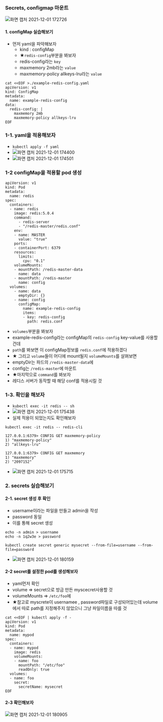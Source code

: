 ### Secrets, configmap 마운트

![화면 캡처 2021-12-01 172726](https://user-images.githubusercontent.com/62214428/144198748-a1b2109a-de42-445a-bc0b-5cd64c24beb7.png)


#### 1. configMap 실습해보기
- 먼저 yaml을 파악해보자
    - kind : configMap
    - ★`redis-config`부분을 봐보자
    - redis-config라는 `key`
    - maxmemory 2mb라는 `value`
    - maxmemory-policy allkeys-lru라는 `value`
```
cat <<EOF >./example-redis-config.yaml
apiVersion: v1
kind: ConfigMap
metadata:
  name: example-redis-config
data:
  redis-config: |
    maxmemory 2mb
    maxmemory-policy allkeys-lru    
EOF
```

### 1-1. yaml을 적용해보자
- `kubectl apply -f yaml`
- ![화면 캡처 2021-12-01 174400](https://user-images.githubusercontent.com/62214428/144201129-69b1da81-6a3e-4df1-b301-b0a9a85c96eb.png)
- ![화면 캡처 2021-12-01 174501](https://user-images.githubusercontent.com/62214428/144201263-bcdd28ea-a938-4080-883f-239dce4aa944.png)

### 1-2 configMap을 적용할 pod 생성
```
apiVersion: v1
kind: Pod
metadata:
  name: redis
spec:
  containers:
  - name: redis
    image: redis:5.0.4
    command:
      - redis-server
      - "/redis-master/redis.conf"
    env:
    - name: MASTER
      value: "true"
    ports:
    - containerPort: 6379
    resources:
      limits:
        cpu: "0.1"
    volumeMounts:
    - mountPath: /redis-master-data
      name: data
    - mountPath: /redis-master
      name: config
  volumes:
    - name: data
      emptyDir: {}
    - name: config
      configMap:
        name: example-redis-config
        items:
        - key: redis-config
          path: redis.conf
```
- `volumes`부분을 봐보자
- example-redis-config라는 configMap의 `redis-config` key-value를 사용할건데
- `path`를 봐보면 이 configMap정보를 `redis.conf`에 적용하겠다
- ★ 그리고 `volume`들이 어디에 mount될지 `volumeMounts`를 살펴보면
- emptyDir는 파드의 `/redis-master-data`에
- config는 `/redis-master`에 마운트
- ★마지막으로 `command`를 봐보자
- 레디스 서버가 동작할 때 해당 conf를 적용시킬 것

### 1-3. 확인을 해보자
- `kubectl exec -it redis -- sh`
- ![화면 캡처 2021-12-01 175438](https://user-images.githubusercontent.com/62214428/144202769-f034c357-db3a-4e08-ad70-8640f7b9c45f.png)
- 실제 적용이 되었는지도 확인해보자
```
kubectl exec -it redis -- redis-cli

127.0.0.1:6379> CONFIG GET maxmemory-policy
1) "maxmemory-policy"
2) "allkeys-lru"

127.0.0.1:6379> CONFIG GET maxmemory
1) "maxmemory"
2) "2097152"
```
- ![화면 캡처 2021-12-01 175715](https://user-images.githubusercontent.com/62214428/144203093-8bbf4488-c0f2-4a5a-b8ca-73f4785fb59f.png)


### 2. secrets 실습해보기
#### 2-1. secret 생성 후 확인
- username이라는 파일을 만들고 admin을 작성
- password 동일
- 이를 통해 secret 생성
```
echo -n admin > username
echo -n 1q2w3e > password

kubectl create secret generic mysecret --from-file=username --from-file=password
```
- ![화면 캡처 2021-12-01 180159](https://user-images.githubusercontent.com/62214428/144203922-80460d66-a0ed-4af8-b9c3-056dbd1d55bb.png)

#### 2-2 secret를 설정한 pod를 생성해보자
- yaml먼저 확인
- volume => secret으로 방금 만든 myscecret사용할 것
- volumeMounts => `/etc/foo`에
- ★참고로 myscrete이 usernamee , password파일로 구성되어있는데 volume에서 따로 path를 지정해주지 않았으니 그냥 파일이름을 따를 것
```
cat <<EOF | kubectl apply -f -
apiVersion: v1
kind: Pod
metadata:
  name: mypod
spec:
  containers:
  - name: mypod
    image: redis
    volumeMounts:
    - name: foo
      mountPath: "/etc/foo"
      readOnly: true
  volumes:
  - name: foo
    secret:
      secretName: mysecret
EOF
```
#### 2-3 확인해보자
![화면 캡처 2021-12-01 180905](https://user-images.githubusercontent.com/62214428/144205091-58f39a1e-7819-4c66-a9ff-5068e6a449f3.png)







